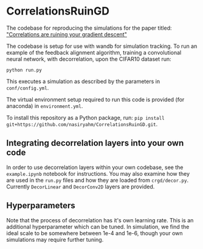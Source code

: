 # CorrelationsRuinGD

The codebase for reproducing the simulations for the paper titled: ["Correlations are ruining your gradient descent"](https://arxiv.org/abs/2407.10780)

The codebase is setup for use with wandb for simulation tracking. To run an example of the feedback alignment algorithm, training a convolutional neural network, with decorrelation, upon the CIFAR10 dataset run:

``` 
python run.py
```

This executes a simulation as described by the parameters in `conf/config.yml`.

The virtual environment setup required to run this code is provided (for anaconda) in `environment.yml`.

To install this repository as a Python package, run: `pip install git+https://github.com/nasiryahm/CorrelationsRuinGD.git`.

## Integrating decorrelation layers into your own code

In order to use decorrelation layers within your own codebase, see the `example.ipynb` notebook for instructions.
You may also examine how they are used in the `run.py` files and how they are loaded from `crgd/decor.py`. Currently `DecorLinear` and `DecorConv2D` layers are provided.

## Hyperparameters

Note that the process of decorrelation has it's own learning rate. This is an additional hyperparameter which can be tuned. In simulation, we find the ideal scale to be somewhere between 1e-4 and 1e-6, though your own simulations may require further tuning.

